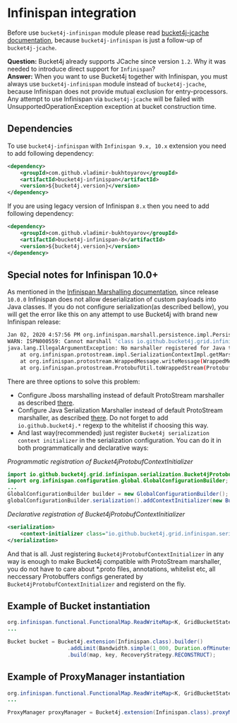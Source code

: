 # Infinispan integration
Before use ```bucket4j-infinispan``` module please read [bucket4j-jcache documentation](jcache-usage.md),
because ```bucket4j-infinispan``` is just a follow-up of ```bucket4j-jcache```.

**Question:** Bucket4j already supports JCache since version ```1.2```. Why it was needed to introduce direct support for ```Infinispan```?  
**Answer:** When you want to use Bucket4j together with Infinispan, you must always use ```bucket4j-infinispan``` module instead of ```bucket4j-jcache```,   
because Infinispan does not provide mutual exclusion for entry-processors. Any attempt to use Infinispan via ```bucket4j-jcache``` will be failed with UnsupportedOperationException exception
at bucket construction time.


## Dependencies
To use ```bucket4j-infinispan``` with ```Infinispan 9.x, 10.x``` extension you need to add following dependency:
```xml
<dependency>
    <groupId>com.github.vladimir-bukhtoyarov</groupId>
    <artifactId>bucket4j-infinispan</artifactId>
    <version>${bucket4j.version}</version>
</dependency>
```
If you are using legacy version of Infinispan ```8.x``` then you need to add following dependency:
```xml
<dependency>
    <groupId>com.github.vladimir-bukhtoyarov</groupId>
    <artifactId>bucket4j-infinispan-8</artifactId>
    <version>${bucket4j.version}</version>
</dependency>
```

## Special notes for Infinispan 10.0+
As mentioned in the [Infinispan Marshalling documentation](https://infinispan.org/docs/dev/titles/developing/developing.html#marshalling), since release ```10.0.0``` Infinispan does not allow deserialization of custom payloads into Java classes. 
If you do not configure serialization(as described bellow), you will get the error like this on any attempt to use Bucket4j with brand new Infinispan release:
```bash
Jan 02, 2020 4:57:56 PM org.infinispan.marshall.persistence.impl.PersistenceMarshallerImpl objectToBuffer
WARN: ISPN000559: Cannot marshall 'class io.github.bucket4j.grid.infinispan.SerializableFunctionAdapter'
java.lang.IllegalArgumentException: No marshaller registered for Java type io.github.bucket4j.grid.infinispan.SerializableFunctionAdapter
	at org.infinispan.protostream.impl.SerializationContextImpl.getMarshallerDelegate(SerializationContextImpl.java:279)
	at org.infinispan.protostream.WrappedMessage.writeMessage(WrappedMessage.java:240)
	at org.infinispan.protostream.ProtobufUtil.toWrappedStream(ProtobufUtil.java:196)
```
There are three options to solve this problem:
* Configure Jboss marshalling instead of default ProtoStream marshaller as described [there](https://infinispan.org/docs/dev/titles/developing/developing.html#jboss_marshalling).
* Configure Java Serialization Marshaller instead of default ProtoStream marshaller, as described [there](https://infinispan.org/docs/dev/titles/developing/developing.html#java_serialization_marshaller).
Do not forget to add ```io.github.bucket4j.*``` regexp to the whitelist if choosing this way.
* And last way(recommended) just register ```Bucket4j serialization context initializer``` in the serialization configuration. 
You can do it in both programmatically and declarative ways:

*Programmatic registration of Bucket4jProtobufContextInitializer*
```java
import io.github.bucket4j.grid.infinispan.serialization.Bucket4jProtobufContextInitializer;
import org.infinispan.configuration.global.GlobalConfigurationBuilder;
...
GlobalConfigurationBuilder builder = new GlobalConfigurationBuilder();
globalConfigurationBuilder.serialization().addContextInitializer(new Bucket4jProtobufContextInitializer());
```

*Declarative registration of Bucket4jProtobufContextInitializer*
```xml
<serialization>
    <context-initializer class="io.github.bucket4j.grid.infinispan.serialization.Bucket4jProtobufContextInitializer"/>
</serialization>
```
And that is all. Just registering ```Bucket4jProtobufContextInitializer``` in any way is enough to make Bucket4j compatible with ProtoStream marshaller, you do not have to care about *.proto files, annotations, whitelist etc,
all neccessary Protobuffers configs generated by ```Bucket4jProtobufContextInitializer``` and registerd on the fly.

## Example of Bucket instantiation
```java
org.infinispan.functional.FunctionalMap.ReadWriteMap<K, GridBucketState> map = ...;
...

Bucket bucket = Bucket4j.extension(Infinispan.class).builder()
                   .addLimit(Bandwidth.simple(1_000, Duration.ofMinutes(1)))
                   .build(map, key, RecoveryStrategy.RECONSTRUCT);
```

## Example of ProxyManager instantiation
```java
org.infinispan.functional.FunctionalMap.ReadWriteMap<K, GridBucketState> map = ...;
...

ProxyManager proxyManager = Bucket4j.extension(Infinispan.class).proxyManagerForMap(map);
```